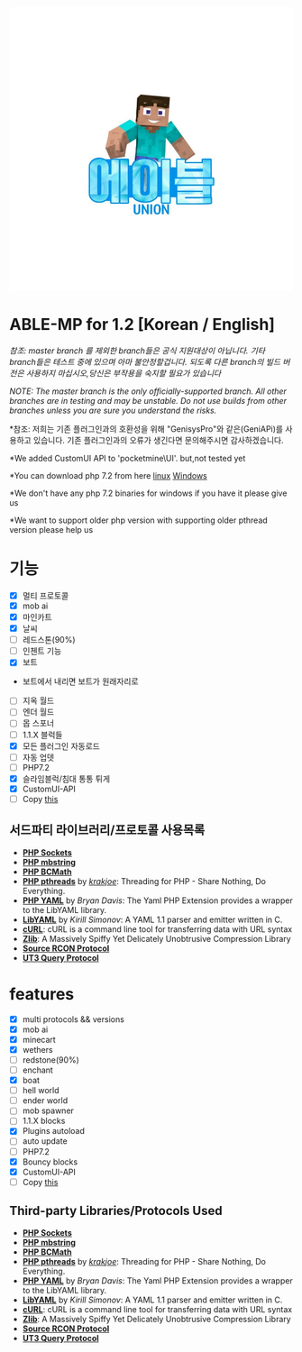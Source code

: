  ![ABLE-MP](https://github.com/AbleUnion/able-mp/blob/master/logo.jpg)</br>

# ABLE-MP for 1.2 [Korean / English]

*참조: master branch 를 제외한 branch들은 공식 지원대상이 아닙니다.
기타 branch들은 테스트 중에 있으며 아마 불안정할겁니다. 되도록 다른 branch의 빌드 버전은 사용하지 마십시오,당신은 부작용을 숙지할 필요가 있습니다*

*NOTE: The master branch is the only officially-supported branch.
All other branches are in testing and may be unstable. Do not use builds from other branches unless you are sure you understand the risks.*

*참조: 저희는 기존 플러그인과의 호환성을 위해 "GenisysPro"와 같은(GeniAPi)를 사용하고 있습니다. 기존 플러그인과의 오류가 생긴다면 문의해주시면 감사하겠습니다.

*We added CustomUI API to 'pocketmine\UI'. but,not tested yet

*You can download php 7.2 from here [linux](https://jenkins.pmmp.io/job/PHP-7.2-Linux-x86_64/lastSuccessfulBuild/artifact/PHP_Linux-x86_64.tar.gz) [Windows](https://ci.appveyor.com/api/buildjobs/ht2cilh9nujr6t38/artifacts/php-7.2.0RC5-vc15-x64.zip)

*We don't have any php 7.2 binaries for windows if you have it please give us

*We want to support older php version with supporting older pthread version please help us

# 기능
* [X] 멀티 프로토콜
* [X] mob ai
* [X] 마인카트
* [X] 날씨
* [ ] 레드스톤(90%)
* [ ] 인첸트 기능
* [X] 보트
* 보트에서 내리면 보트가 원래자리로
* [ ] 지옥 월드
* [ ] 엔더 월드
* [ ] 몹 스포너
* [ ] 1.1.X 블럭들
* [X] 모든 플러그인 자동로드
* [ ] 자동 업뎃
* [ ] PHP7.2
* [X] 슬라임블럭/침대 통통 튀게
* [X] CustomUI-API
* [ ] Copy [this](https://github.com/pmmp/PocketMine-MP/commit/1fd999405668f069bccd63d46075155888235dd8)

## 서드파티 라이브러리/프로토콜 사용목록
* __[PHP Sockets](http://php.net/manual/en/book.sockets.php)__
* __[PHP mbstring](http://php.net/manual/en/book.mbstring.php)__
* __[PHP BCMath](http://php.net/manual/en/book.bc.php)__
* __[PHP pthreads](http://pthreads.org/)__ by _[krakjoe](https://github.com/krakjoe)_: Threading for PHP - Share Nothing, Do Everything.
* __[PHP YAML](https://code.google.com/p/php-yaml/)__ by _Bryan Davis_: The Yaml PHP Extension provides a wrapper to the LibYAML library.
* __[LibYAML](http://pyyaml.org/wiki/LibYAML)__ by _Kirill Simonov_: A YAML 1.1 parser and emitter written in C.
* __[cURL](http://curl.haxx.se/)__: cURL is a command line tool for transferring data with URL syntax
* __[Zlib](http://www.zlib.net/)__: A Massively Spiffy Yet Delicately Unobtrusive Compression Library
* __[Source RCON Protocol](https://developer.valvesoftware.com/wiki/Source_RCON_Protocol)__
* __[UT3 Query Protocol](http://wiki.unrealadmin.org/UT3_query_protocol)__



# features
* [X] multi protocols && versions
* [X] mob ai
* [X] minecart
* [X] wethers
* [ ] redstone(90%)
* [ ] enchant
* [X] boat
* [ ] hell world
* [ ] ender world
* [ ] mob spawner
* [ ] 1.1.X blocks
* [X] Plugins autoload
* [ ] auto update
* [ ] PHP7.2
* [X] Bouncy blocks
* [X] CustomUI-API
* [ ] Copy [this](https://github.com/pmmp/PocketMine-MP/commit/1fd999405668f069bccd63d46075155888235dd8)

## Third-party Libraries/Protocols Used
* __[PHP Sockets](http://php.net/manual/en/book.sockets.php)__
* __[PHP mbstring](http://php.net/manual/en/book.mbstring.php)__
* __[PHP BCMath](http://php.net/manual/en/book.bc.php)__
* __[PHP pthreads](http://pthreads.org/)__ by _[krakjoe](https://github.com/krakjoe)_: Threading for PHP - Share Nothing, Do Everything.
* __[PHP YAML](https://code.google.com/p/php-yaml/)__ by _Bryan Davis_: The Yaml PHP Extension provides a wrapper to the LibYAML library.
* __[LibYAML](http://pyyaml.org/wiki/LibYAML)__ by _Kirill Simonov_: A YAML 1.1 parser and emitter written in C.
* __[cURL](http://curl.haxx.se/)__: cURL is a command line tool for transferring data with URL syntax
* __[Zlib](http://www.zlib.net/)__: A Massively Spiffy Yet Delicately Unobtrusive Compression Library
* __[Source RCON Protocol](https://developer.valvesoftware.com/wiki/Source_RCON_Protocol)__
* __[UT3 Query Protocol](http://wiki.unrealadmin.org/UT3_query_protocol)__
